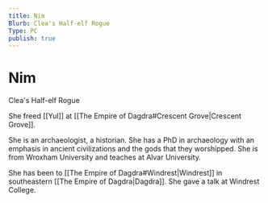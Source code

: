 ```yaml
---
title: Nim
Blurb: Clea's Half-elf Rogue
Type: PC
publish: true
---
```

# Nim
Clea's Half-elf Rogue

She freed [[Yul]] at [[The Empire of Dagdra#Crescent Grove|Crescent Grove]]. 

She is an archaeologist, a historian. She has a PhD in archaeology with an emphasis in ancient civilizations and the gods that they worshipped. She is from Wroxham University and teaches at Alvar University. 

She has been to [[The Empire of Dagdra#Windrest|Windrest]] in southeastern [[The Empire of Dagdra|Dagdra]]. She gave a talk at Windrest College. 